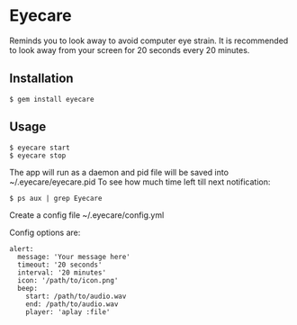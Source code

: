 # Eyecare

Reminds you to look away to avoid computer eye strain.
It is recommended to look away from your screen for 20 seconds every 20 minutes.

## Installation

    $ gem install eyecare

## Usage

    $ eyecare start
    $ eyecare stop

The app will run as a daemon and pid file will be saved into ~/.eyecare/eyecare.pid
To see how much time left till next notification:

    $ ps aux | grep Eyecare


Create a config file ~/.eyecare/config.yml

Config options are:

    alert:
      message: 'Your message here'
      timeout: '20 seconds'
      interval: '20 minutes'
      icon: '/path/to/icon.png'
      beep:
        start: /path/to/audio.wav
        end: /path/to/audio.wav
        player: 'aplay :file'

